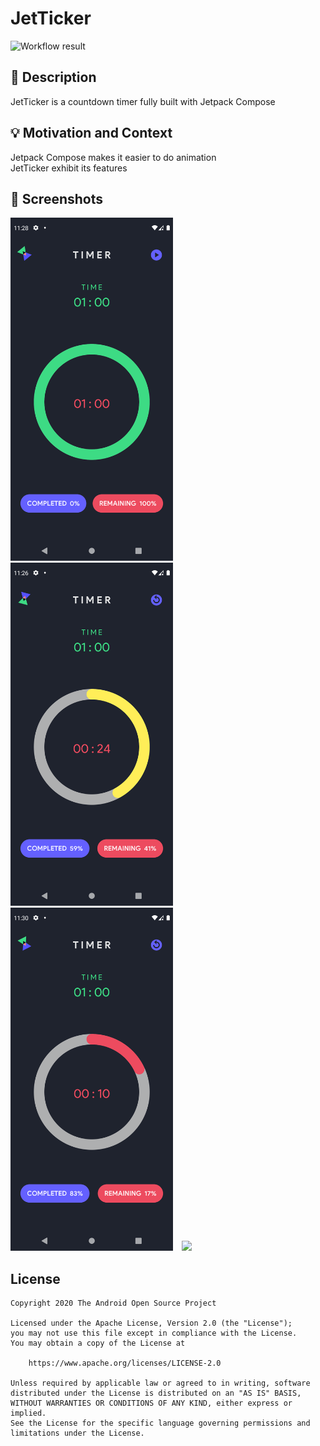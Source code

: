 # JetTicker

![Workflow result](https://github.com/V9vek/JetTicker/workflows/Check/badge.svg)


## :scroll: Description
JetTicker is a countdown timer fully built with Jetpack Compose


## :bulb: Motivation and Context
Jetpack Compose makes it easier to do animation
<br />
JetTicker exhibit its features

## :camera_flash: Screenshots
<img src="/results/screenshot_1.png" width="260">&emsp;<img src="/results/screenshot_2.png" width="260">
 <br />
<img src="/results/screenshot_3.png" width="260">&emsp;<img src="/results/video.gif" width="260">


## License
```
Copyright 2020 The Android Open Source Project

Licensed under the Apache License, Version 2.0 (the "License");
you may not use this file except in compliance with the License.
You may obtain a copy of the License at

    https://www.apache.org/licenses/LICENSE-2.0

Unless required by applicable law or agreed to in writing, software
distributed under the License is distributed on an "AS IS" BASIS,
WITHOUT WARRANTIES OR CONDITIONS OF ANY KIND, either express or implied.
See the License for the specific language governing permissions and
limitations under the License.
```